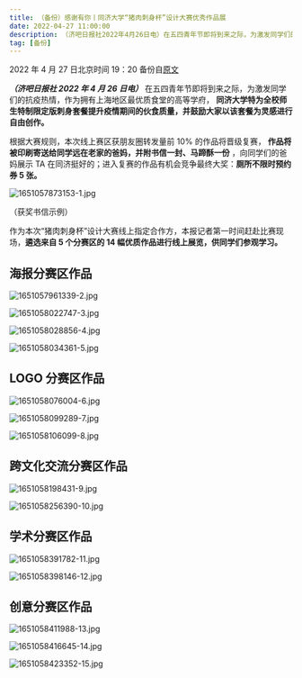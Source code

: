 ```yaml
---
title: （备份）感谢有你丨同济大学“猪肉刺身杯”设计大赛优秀作品展
date: 2022-04-27 11:00:00
description: （济吧日报社2022年4月26日电）在五四青年节即将到来之际，为激发同学们的抗疫热情，作为拥有上海地区最优质食堂的高等学府，同济大学特为全校师生特制限定版刺身套餐提升疫情期间的伙食质量，并鼓励大家以该套餐为灵感进行自由创作。
tag: [备份]
---
```


2022 年 4 月 27 日北京时间 19：20 备份自[原文](https://mp.weixin.qq.com/s/fIUVldmrI_R6DNwS3XmUfQ)

**_（济吧日报社 2022 年 4 月 26 日电）_** 在五四青年节即将到来之际，为激发同学们的抗疫热情，作为拥有上海地区最优质食堂的高等学府， **同济大学特为全校师生特制限定版刺身套餐提升疫情期间的伙食质量，并鼓励大家以该套餐为灵感进行自由创作。**

根据大赛规则，本次线上赛区获朋友圈转发量前 10% 的作品将晋级复赛， **作品将被印刷寄送给同学远在老家的爸妈，并附书信一封、马蹄酥一份** ，向同学们的爸妈展示 TA 在同济挺好的；进入复赛的作品有机会竞争最终大奖：**厕所不限时预约券 5 张。**

![1651057873153-1.jpg](https://hsp.penclub.club/api/gh/https://raw.githubusercontent.com/lixiang810/fk-gfw/master/hsp/1651057873153-1.jpg)

（获奖书信示例）

作为本次“猪肉刺身杯”设计大赛线上指定合作方，本报记者第一时间赶赴比赛现场，**遴选来自 5 个分赛区的 14 幅优质作品进行线上展览，供同学们参观学习。**

## 海报分赛区作品

![1651057961339-2.jpg](https://hsp.penclub.club/api/gh/https://raw.githubusercontent.com/lixiang810/fk-gfw/master/hsp/1651057961339-2.jpg)

![1651058022747-3.jpg](https://hsp.penclub.club/api/gh/https://raw.githubusercontent.com/lixiang810/fk-gfw/master/hsp/1651058022747-3.jpg)

![1651058028856-4.jpg](https://hsp.penclub.club/api/gh/https://raw.githubusercontent.com/lixiang810/fk-gfw/master/hsp/1651058028856-4.jpg)

![1651058034361-5.jpg](https://hsp.penclub.club/api/gh/https://raw.githubusercontent.com/lixiang810/fk-gfw/master/hsp/1651058034361-5.jpg)

## LOGO 分赛区作品

![1651058076004-6.jpg](https://hsp.penclub.club/api/gh/https://raw.githubusercontent.com/lixiang810/fk-gfw/master/hsp/1651058076004-6.jpg)

![1651058099289-7.jpg](https://hsp.penclub.club/api/gh/https://raw.githubusercontent.com/lixiang810/fk-gfw/master/hsp/1651058099289-7.jpg)

![1651058106099-8.jpg](https://hsp.penclub.club/api/gh/https://raw.githubusercontent.com/lixiang810/fk-gfw/master/hsp/1651058106099-8.jpg)

## 跨文化交流分赛区作品

![1651058198431-9.jpg](https://hsp.penclub.club/api/gh/https://raw.githubusercontent.com/lixiang810/fk-gfw/master/hsp/1651058198431-9.jpg)

![1651058256390-10.jpg](https://hsp.penclub.club/api/gh/https://raw.githubusercontent.com/lixiang810/fk-gfw/master/hsp/1651058256390-10.jpg)

## 学术分赛区作品

![1651058391782-11.jpg](https://hsp.penclub.club/api/gh/https://raw.githubusercontent.com/lixiang810/fk-gfw/master/hsp/1651058391782-11.jpg)

![1651058398146-12.jpg](https://hsp.penclub.club/api/gh/https://raw.githubusercontent.com/lixiang810/fk-gfw/master/hsp/1651058398146-12.jpg)

## 创意分赛区作品

![1651058411988-13.jpg](https://hsp.penclub.club/api/gh/https://raw.githubusercontent.com/lixiang810/fk-gfw/master/hsp/1651058411988-13.jpg)

![1651058416645-14.jpg](https://hsp.penclub.club/api/gh/https://raw.githubusercontent.com/lixiang810/fk-gfw/master/hsp/1651058416645-14.jpg)

![1651058423352-15.jpg](https://hsp.penclub.club/api/gh/https://raw.githubusercontent.com/lixiang810/fk-gfw/master/hsp/1651058423352-15.jpg)
